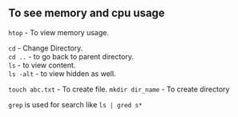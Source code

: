 ## To see memory and cpu usage

`htop` - To view memory usage.

`cd` - Change Directory.<br>
`cd ..` - to go back to parent directory.<br>
`ls` - to view content.<br>
`ls -alt` - to view hidden as well.<br>

`touch abc.txt` - To create file.
`mkdir dir_name` - To create directory

`grep` is used for search like `ls | gred s*`
